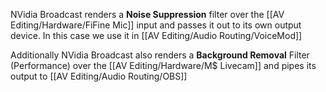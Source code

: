 NVidia Broadcast renders a **Noise Suppression** filter over the [[AV Editing/Hardware/FiFine Mic]] input and passes it out to its own output device. In this case we use it in [[AV Editing/Audio Routing/VoiceMod]]

Additionally NVidia Broadcast also renders a **Background Removal** Filter (Performance) over the [[AV Editing/Hardware/M$ Livecam]] and pipes its output to [[AV Editing/Audio Routing/OBS]]